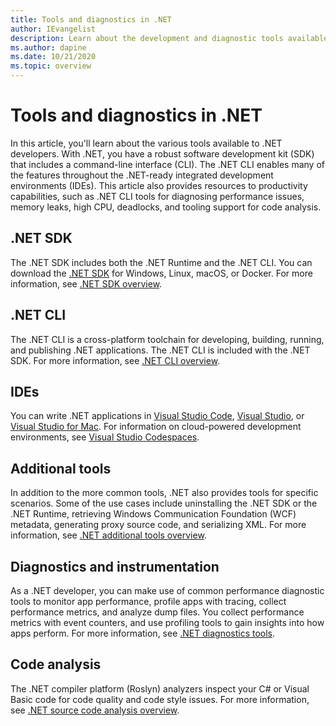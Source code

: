 ```yaml
---
title: Tools and diagnostics in .NET
author: IEvangelist
description: Learn about the development and diagnostic tools available to .NET developers.
ms.author: dapine
ms.date: 10/21/2020
ms.topic: overview
---
```


# Tools and diagnostics in .NET

In this article, you'll learn about the various tools available to .NET developers. With .NET, you have a robust software development kit (SDK) that includes a command-line interface (CLI). The .NET CLI enables many of the features throughout the .NET-ready integrated development environments (IDEs). This article also provides resources to productivity capabilities, such as .NET CLI tools for diagnosing performance issues, memory leaks, high CPU, deadlocks, and tooling support for code analysis.

## .NET SDK

The .NET SDK includes both the .NET Runtime and the .NET CLI. You can download the [.NET SDK](https://dotnet.microsoft.com/download) for Windows, Linux, macOS, or Docker. For more information, see [.NET SDK overview](../core/sdk.md).

## .NET CLI

The .NET CLI is a cross-platform toolchain for developing, building, running, and publishing .NET applications. The .NET CLI is included with the .NET SDK. For more information, see [.NET CLI overview](../core/tools/index.md).

## IDEs

You can write .NET applications in [Visual Studio Code](https://code.visualstudio.com/docs), [Visual Studio](/visualstudio/windows), or [Visual Studio for Mac](/visualstudio/mac). For information on cloud-powered development environments, see [Visual Studio Codespaces](/visualstudio/codespaces/overview/what-is-vsonline).

## Additional tools

In addition to the more common tools, .NET also provides tools for specific scenarios. Some of the use cases include uninstalling the .NET SDK or the .NET Runtime, retrieving Windows Communication Foundation (WCF) metadata, generating proxy source code, and serializing XML. For more information, see [.NET additional tools overview](../core/additional-tools/index.md).

## Diagnostics and instrumentation

As a .NET developer, you can make use of common performance diagnostic tools to monitor app performance, profile apps with tracing, collect performance metrics, and analyze dump files. You collect performance metrics with event counters, and use profiling tools to gain insights into how apps perform. For more information, see [.NET diagnostics tools](../core/diagnostics/index.md).

## Code analysis

The .NET compiler platform (Roslyn) analyzers inspect your C# or Visual Basic code for code quality and code style issues. For more information, see [.NET source code analysis overview](code-analysis/overview.md).
